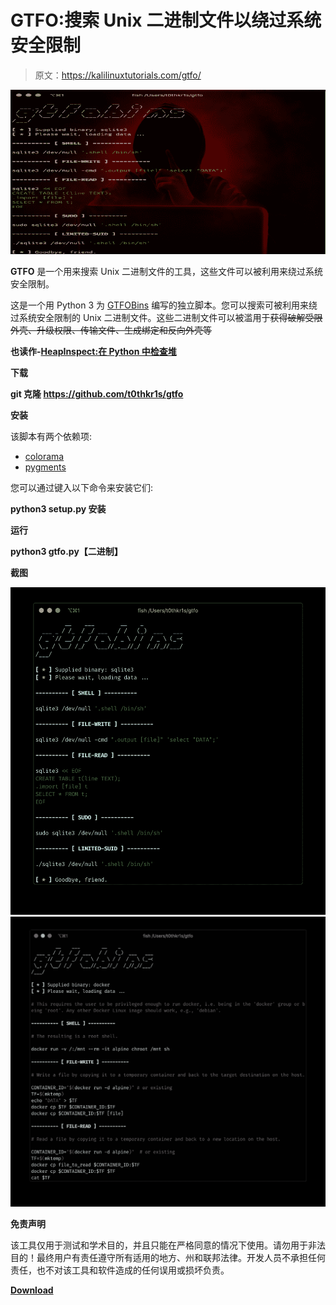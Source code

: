 # GTFO:搜索 Unix 二进制文件以绕过系统安全限制

> 原文：<https://kalilinuxtutorials.com/gtfo/>

[![GTFO : Search For Unix Binaries To Bypass System Security Restrictions](img//6818905dd9ea12c9cd184544d3b832fa.png "GTFO : Search For Unix Binaries To Bypass System Security Restrictions")](https://1.bp.blogspot.com/-ModTo9R_bIo/Xh4r-1JY_dI/AAAAAAAAEcs/gCAYhcTH5-YhVwfKbQrh9USVZpgUYg3aACLcBGAsYHQ/s1600/Screenshot%2B1%25281%2529.png)

**GTFO** 是一个用来搜索 Unix 二进制文件的工具，这些文件可以被利用来绕过系统安全限制。

这是一个用 Python 3 为 [GTFOBins](https://github.com/GTFOBins/GTFOBins.github.io) 编写的独立脚本。您可以搜索可被利用来绕过系统安全限制的 Unix 二进制文件。这些二进制文件可以被滥用于~~获得破解受限外壳、升级权限、传输文件、生成绑定和反向外壳等~~

**也读作-[HeapInspect:在 Python 中检查堆](https://kalilinuxtutorials.com/heapinspect-inspect-heap-in-python/)**

**下载**

**git 克隆 https://github.com/t0thkr1s/gtfo**

**安装**

该脚本有两个依赖项:

*   [colorama](https://pypi.org/project/colorama/)
*   [pygments](https://pypi.org/project/Pygments/)

您可以通过键入以下命令来安装它们:

**python3 setup.py 安装**

**运行**

**python3 gtfo.py【二进制】**

**截图**

![](img//4753f18c19b0b4f14b032307dd655e8c.png)![](img//c834a370445a5a8f466bd998de5c4cce.png)

**免责声明**

该工具仅用于测试和学术目的，并且只能在严格同意的情况下使用。请勿用于非法目的！最终用户有责任遵守所有适用的地方、州和联邦法律。开发人员不承担任何责任，也不对该工具和软件造成的任何误用或损坏负责。

[**Download**](https://github.com/t0thkr1s/gtfo)